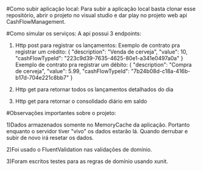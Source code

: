 #Como subir aplicação local:
Para subir a aplicação local basta clonar esse repositório, abrir o projeto no visual studio e dar play no projeto web api CashFlowManagement.

#Como simular os serviços:
A api possui 3 endpoints:

1) Http post para registrar os lançamentos:
Exemplo de contrato pra registrar um crédito:
{
  "description": "Venda de cerveja",
  "value": 10,
  "cashFlowTypeId": "223c9d39-7635-4625-80e1-a341e0497a0a"
}
Exemplo de contrato pra registrar um débito:
{
  "description": "Compra de cerveja",
  "value": 5.99,
  "cashFlowTypeId": "7b24b08d-c18a-416b-b17d-704e221c8bb7"
}

2) Http get para retornar todos os lançamentos detalhados do dia

3) Http get para retornar o consolidado diário em saldo


#Observações importantes sobre o projeto:

1)Dados armazenados somente no MemoryCache da aplicação. Portanto enquanto o servidor tiver "vivo" os dados estarão lá. Quando derrubar e subir de novo irá resetar os dados.

2)Foi usado o FluentValidation nas validações de domínio.

3)Foram escritos testes para as regras de domínio usando xunit.